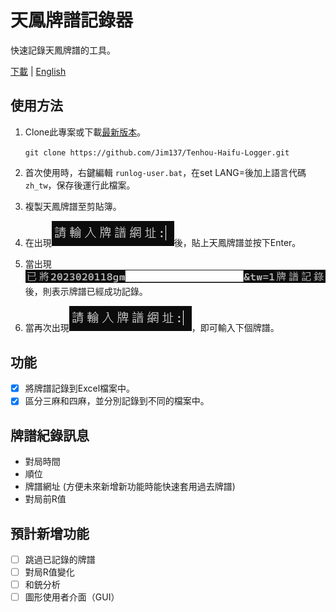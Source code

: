 # 天鳳牌譜記錄器

快速記錄天鳳牌譜的工具。

[下載](https://github.com/Jim137/Tenhou-Haifu-Logger/releases/latest) | [English](https://github.com/Jim137/Tenhou-Haifu-Logger/blob/master/README.md)
## 使用方法

1. Clone此專案或下載[最新版本](https://github.com/Jim137/Tenhou-Haifu-Logger/releases/latest)。
   
    `git clone https://github.com/Jim137/Tenhou-Haifu-Logger.git`
    
2. 首次使用時，右鍵編輯 `runlog-user.bat`，在set LANG=後加上語言代碼 `zh_tw`，保存後運行此檔案。
3. 複製天鳳牌譜至剪貼簿。
4. 在出現![1675260159266](image/README_zh/1675260159266.png)後，貼上天鳳牌譜並按下Enter。
5. 當出現![1675260331020](image/README_zh/1675260331020.png)後，則表示牌譜已經成功記錄。
6. 當再次出現![1675260159266](image/README_zh/1675260159266.png)，即可輸入下個牌譜。

## 功能
* [x] 將牌譜記錄到Excel檔案中。
* [x] 區分三麻和四麻，並分別記錄到不同的檔案中。

## 牌譜紀錄訊息

* 對局時間
* 順位
* 牌譜網址 (方便未來新增新功能時能快速套用過去牌譜)
* 對局前R值

## 預計新增功能

* [ ] 跳過已記錄的牌譜
* [ ] 對局R值變化
* [ ] 和銃分析
* [ ] 圖形使用者介面（GUI）
